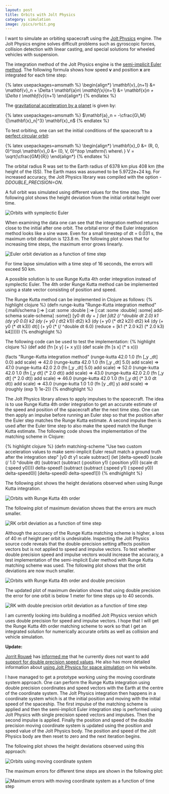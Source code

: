 ```yaml
---
layout: post
title: Orbits with Jolt Physics
category: simulation
image: /pics/orbit.png
---
```


I want to simulate an orbiting spacecraft using the [Jolt Physics][1] engine.
The Jolt Physics engine solves difficult problems such as gyroscopic forces, collision detection with linear casting, and special solutions for wheeled vehicles with suspension.

The integration method of the Jolt Physics engine is the [semi-implicit Euler method][2].
The following formula shows how speed **v** and position **x** are integrated for each time step:

{% latex usepackages=amsmath %}
\begin{align*}
\mathbf{v}_{n+1} &= \mathbf{v}_n + \Delta t \mathbf{a}_n\\
\mathbf{x}_{n+1} &= \mathbf{x}_n + \Delta t \mathbf{v}_{n+1}
\end{align*}
{% endlatex %}

The [gravitational acceleration by a planet][3] is given by:

{% latex usepackages=amsmath %}
$\mathbf{a}_n = -\cfrac{G\,M}{|\mathbf{x}_n|^3} \mathbf{x}_n$
{% endlatex %}

To test orbiting, one can set the initial conditions of the spacecraft to a [perfect circular orbit][4]:

{% latex usepackages=amsmath %}
\begin{align*}
\mathbf{x}_0 &= (R, 0, 0)^\top\\
\mathbf{v}_0 &= (0, V, 0)^\top \mathrm{\ where\ } V = \sqrt{\cfrac{GM}{R}}
\end{align*}
{% endlatex %}

The orbital radius R was set to the Earth radius of 6378 km plus 408 km (the height of the ISS).
The Earth mass was assumed to be 5.9722e+24 kg.
For increased accuracy, the Jolt Physics library was compiled with the option *-DDOUBLE_PRECISION=ON*.

A full orbit was simulated using different values for the time step.
The following plot shows the height deviation from the initial orbital height over time.

![Orbits with symplectic Euler](/pics/euler-height.png)

When examining the data one can see that the integration method returns close to the initial after one orbit.
The orbital error of the Euler integration method looks like a sine wave.
Even for a small timestep of dt = 0.031 s, the maximum orbit deviation is 123.8 m.
The following plot shows that for increasing time steps, the maximum error grows linearly.

![Euler orbit deviation as a function of time step](/pics/euler-errors.png)

For time lapse simulation with a time step of 16 seconds, the errors will exceed 50 km.

A possible solution is to use Runge Kutta 4th order integration instead of symplectic Euler.
The 4th order Runge Kutta method can be implemented using a state vector consisting of position and speed.

The Runge Kutta method can be implemented in Clojure as follows:
{% highlight clojure %}
(defn runge-kutta
  "Runge-Kutta integration method"
  {:malli/schema [:=> [:cat :some :double [:=> [:cat :some :double] :some] add-schema scale-schema] :some]}
  [y0 dt dy + *]
  (let [dt2 (/ ^double dt 2.0)
        k1  (dy y0                0.0)
        k2  (dy (+ y0 (* dt2 k1)) dt2)
        k3  (dy (+ y0 (* dt2 k2)) dt2)
        k4  (dy (+ y0 (* dt  k3)) dt)]
    (+ y0 (* (/ ^double dt 6.0) (reduce + [k1 (* 2.0 k2) (* 2.0 k3) k4])))))
{% endhighlight %}

The following code can be used to test the implementation:
{% highlight clojure %}
(def add (fn [x y] (+ x y)))
(def scale (fn [s x] (* s x)))

(facts "Runge-Kutta integration method"
       (runge-kutta 42.0 1.0 (fn [_y _dt] 0.0) add scale) => 42.0
       (runge-kutta 42.0 1.0 (fn [_y _dt] 5.0) add scale) => 47.0
       (runge-kutta 42.0 2.0 (fn [_y _dt] 5.0) add scale) => 52.0
       (runge-kutta 42.0 1.0 (fn [_y dt] (* 2.0 dt)) add scale) => 43.0
       (runge-kutta 42.0 2.0 (fn [_y dt] (* 2.0 dt)) add scale) => 46.0
       (runge-kutta 42.0 1.0 (fn [_y dt] (* 3.0 dt dt)) add scale) => 43.0
       (runge-kutta 1.0 1.0 (fn [y _dt] y) add scale) => (roughly (exp 1) 1e-2))
{% endhighlight %}

The Jolt Physics library allows to apply impulses to the spacecraft.
The idea is to use Runge Kutta 4th order integration to get an accurate estimate of the speed and position of the spacecraft after the next time step.
One can then apply an impulse before running an Euler step so that the position after the Euler step matches the Runge Kutta estimate.
A second impulse then is used after the Euler time step to also make the speed match the Runge Kutta estimate.
The following code shows the implementation of the matching scheme in Clojure:

{% highlight clojure %}
(defn matching-scheme
  "Use two custom acceleration values to make semi-implicit Euler result match a ground truth after the integration step"
  [y0 dt y1 scale subtract]
  (let [delta-speed0 (scale (/ 1.0 ^double dt) (subtract (subtract (:position y1) (:position y0)) (scale dt (:speed y0))))
        delta-speed1 (subtract (subtract (:speed y1) (:speed y0)) delta-speed0)]
    [delta-speed0 delta-speed1]))
{% endhighlight %}

The following plot shows the height deviations observed when using Runge Kutta integration.

![Orbits with Runge Kutta 4th order](/pics/rk-height.png)

The following plot of maximum deviation shows that the errors are much smaller.

![RK orbit deviation as a function of time step](/pics/rk-errors.png)

Although the accuracy of the Runge Kutta matching scheme is higher, a loss of 40 m of height per orbit is undesirable.
Inspecting the Jolt Physics source code reveals that the double-precision setting affects position vectors but is not applied to speed and impulse vectors.
To test whether double precision speed and impulse vectors would increase the accuracy, a test implementation of the semi-implicit Euler method with Runge Kutta matching scheme was used.
The following plot shows that the orbit deviations are now much smaller.

![Orbits with Runge Kutta 4th order and double precision](/pics/rk-double-height.png)

The updated plot of maximum deviation shows that using double precision the error for one orbit is below 1 meter for time steps up to 40 seconds.

![RK with double precision orbit deviation as a function of time step](/pics/rk-double-errors.png)

I am currently looking into building a modified Jolt Physics version which uses double precision for speed and impulse vectors.
I hope that I will get the Runge Kutta 4th order matching scheme to work so that I get an integrated solution for numerically accurate orbits as well as collision and vehicle simulation.

**Update:**

[Jorrit Rouwé][5] has [informed me][6] that he currently does not want to add [support for double precision speed values][7].
He also has more detailed information about [using Jolt Physics for space simulation][8] on his website.

I have managed to get a prototype working using the moving coordinate system approach.
One can perform the Runge Kutta integration using double precision coordinates and speed vectors with the Earth at the centre of the coordinate system.
The Jolt Physics integration then happens in a coordinate system which is at the initial position and moving with the initial speed of the spaceship.
The first impulse of the matching scheme is applied and then the semi-implicit Euler integration step is performed using Jolt Physics with single precision speed vectors and impulses.
Then the second impulse is applied.
Finally the position and speed of the double precision moving coordinate system is updated using the position and speed value of the Jolt Physics body.
The position and speed of the Jolt Physics body are then reset to zero and the next iteration begins.

The following plot shows the height deviations observed using this approach:

![Orbits using moving coordinate system](/pics/rk-moving-height.png)

The maximum errors for different time steps are shown in the following plot:

![Maximum errors with moving coordinate system as a function of time step](/pics/rk-moving-errors.png)

[1]: https://jrouwe.github.io/JoltPhysics/
[2]: https://en.wikipedia.org/wiki/Semi-implicit_Euler_method
[3]: https://en.wikipedia.org/wiki/Newton%27s_law_of_universal_gravitation#Gravity_field
[4]: https://en.wikipedia.org/wiki/Circular_orbit#Velocity
[5]: https://www.jrouwe.nl/
[6]: https://github.com/jrouwe/JoltPhysics/issues/1721
[7]: https://github.com/jrouwe/JoltPhysics/discussions/1638
[8]: https://jrouwe.github.io/JoltPhysics/#space-simulations
